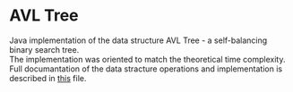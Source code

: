 # AVL Tree
Java implementation of the data structure AVL Tree - a self-balancing binary search tree.\
The implementation was oriented to match the theoretical time complexity.\
Full documantation of the data stracture operations and implementation is described in [this](https://github.com/michalalayev/AVL_tree/blob/main/AVL%20Tree%20Implementation%20Documentation.docx) file.
